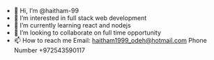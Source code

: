 - 👋 Hi, I’m @haitham-99
- 👀 I’m interested in full stack web development
- 🌱 I’m currently learning react and nodejs
- 💞️ I’m looking to collaborate on full time opportunity
- 📫 How to reach me Email: haitham1999_odeh@hotmail.com
Phone Number +972543590117
